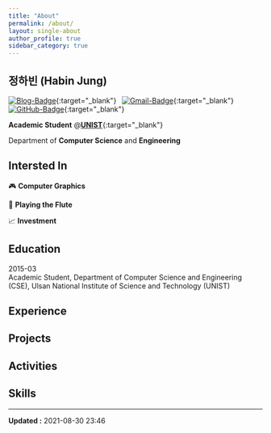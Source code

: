 ```yaml
---
title: "About"
permalink: /about/
layout: single-about
author_profile: true
sidebar_category: true
---
```


## <i class="fas fa-fw fa-id-badge"></i> 정하빈 (Habin Jung)

[![Blog-Badge](https://img.shields.io/badge/-Blog-70CAC3?logo=jekyll&style=flat)](https://habijung.github.io){:target="_blank"}&ensp;
[![Gmail-Badge](https://img.shields.io/badge/-Gmail-EA4335?logo=Gmail&logoColor=white&style=flat)](mailto:habijung0@gmail.com){:target="_blank"}&ensp;
[![GitHub-Badge](https://img.shields.io/badge/-GitHub-181717?logo=github&style=flat)](https://github.com/habijung){:target="_blank"}

**Academic Student** @[**UNIST**](https://unist.ac.kr){:target="_blank"}

Department of **Computer Science** and **Engineering**


## <i class="fas fa-fw fa-gamepad"></i> Intersted In

&#x1F3AE; **Computer Graphics**

&#x1F3BC; **Playing the Flute**

&#x1F4C8; **Investment**


## <i class="fas fa-fw fa-graduation-cap"></i> Education

<div class="about-row">
    <div class="about-row-period">2015-03</div>
    <div><span class="about-row-content">Academic Student</span>, Department of Computer Science and Engineering (CSE), Ulsan National Institute of Science and Technology (UNIST)</div>
</div>


## <i class="fas fa-fw fa-briefcase"></i> Experience


## <i class="fas fa-fw fa-code-branch"></i> Projects


## <i class="fas fa-fw fa-paper-plane"></i> Activities


## <i class="fas fa-fw fa-bolt"></i> Skills


---
**Updated :** 2021-08-30 23:46
